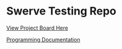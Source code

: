 # Swerve Testing Repo

[View Project Board Here](https://github.com/orgs/iron-claw-972/projects/5)

[Programming Documentation](https://docs.google.com/document/d/1Xy23w1jxrnxsFT9nly3Ikn0f6yuz4T9sDD-MncJwZtw/edit)
